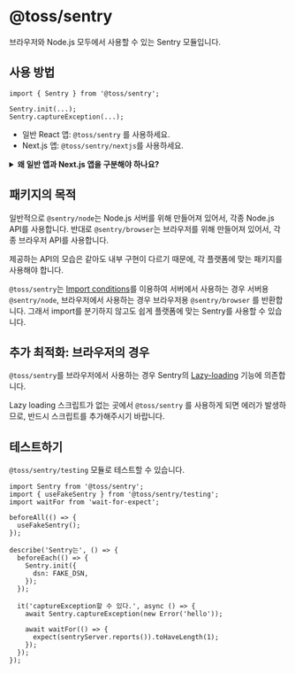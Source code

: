 # @toss/sentry

브라우저와 Node.js 모두에서 사용할 수 있는 Sentry 모듈입니다.

## 사용 방법

```tsx
import { Sentry } from '@toss/sentry';

Sentry.init(...);
Sentry.captureException(...);
```

- 일반 React 앱: `@toss/sentry` 를 사용하세요.
- Next.js 앱: `@toss/sentry/nextjs`를 사용하세요.

<details>
  <summary><b>왜 일반 앱과 Next.js 앱을 구분해야 하나요?</b></summary>
  <br />
  <ul>
    <li>일반 서버의 `@sentry/node`는 에러를 그루핑할 때 요청 기준이 아닌 Node.js 프로세스 기준으로 그루핑합니다. (수동으로 [Sentry.Handlers.requestHandler()](https://docs.sentry.io/platforms/node/guides/express/)를 사용해야 함)</li>
    <li>`@sentry/nextjs`는 서버 에러를 그루핑할 때 Next.js로 들어온 요청을 기준으로 그루핑합니다.</li>
  </ul>
</details>

## 패키지의 목적

일반적으로 `@sentry/node`는 Node.js 서버를 위해 만들어져 있어서, 각종 Node.js API를 사용합니다. 반대로 `@sentry/browser`는 브라우저를 위해 만들어져 있어서, 각종 브라우저 API를 사용합니다.

제공하는 API의 모습은 같아도 내부 구현이 다르기 때문에, 각 플랫폼에 맞는 패키지를 사용해야 합니다.

`@toss/sentry`는 [Import conditions](https://nodejs.org/api/packages.html#community-conditions-definitions)를 이용하여 서버에서 사용하는 경우 서버용 `@sentry/node`, 브라우저에서 사용하는 경우 브라우저용 `@sentry/browser` 를 반환합니다. 그래서 import를 분기하지 않고도 쉽게 플랫폼에 맞는 Sentry를 사용할 수 있습니다.

## 추가 최적화: 브라우저의 경우

`@toss/sentry`를 브라우저에서 사용하는 경우 Sentry의 [Lazy-loading](https://docs.sentry.io/platforms/javascript/install/lazy-load-sentry/) 기능에 의존합니다.

Lazy loading 스크립트가 없는 곳에서 `@toss/sentry` 를 사용하게 되면 에러가 발생하므로, 반드시 스크립트를 추가해주시기 바랍니다.

## 테스트하기

`@toss/sentry/testing` 모듈로 테스트할 수 있습니다.

```tsx
import Sentry from '@toss/sentry';
import { useFakeSentry } from '@toss/sentry/testing';
import waitFor from 'wait-for-expect';

beforeAll(() => {
  useFakeSentry();
});

describe('Sentry는', () => {
  beforeEach(() => {
    Sentry.init({
      dsn: FAKE_DSN,
    });
  });

  it('captureException할 수 있다.', async () => {
    await Sentry.captureException(new Error('hello'));

    await waitFor(() => {
      expect(sentryServer.reports()).toHaveLength(1);
    });
  });
});
```
